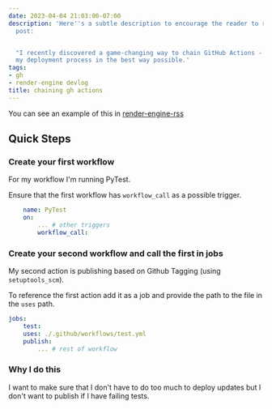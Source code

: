 ```yaml
---
date: 2023-04-04 21:03:00-07:00
description: 'Here''s a subtle description to encourage the reader to read the blog
  post:


  "I recently discovered a game-changing way to chain GitHub Actions - and it''s simplifying
  my deployment process in the best way possible.'
tags:
- gh
- render-engine devlog
title: chaining gh actions
---
```


You can see an example of this in [render-engine-rss](https://github.com/kjaymiller/render-engine-rss/)


## Quick Steps

### Create your first workflow

For my workflow I'm running PyTest.

Ensure that the first workflow has `workflow_call` as a possible trigger.

```yaml
	name: PyTest
	on:
		... # other triggers
		workflow_call:
```

### Create your second workflow and call the first in jobs

My second action is publishing based on Github Tagging (using `setuptools_scm`).

To reference the first action add it as a job and provide the path to the file in the `uses` path.

```yaml
jobs:
	test:
    uses: ./.github/workflows/test.yml
	publish:
		... # rest of workflow
```

### Why I do this

I want to make sure that I don't have to do too much to deploy updates but I don't want to publish if I have failing tests.